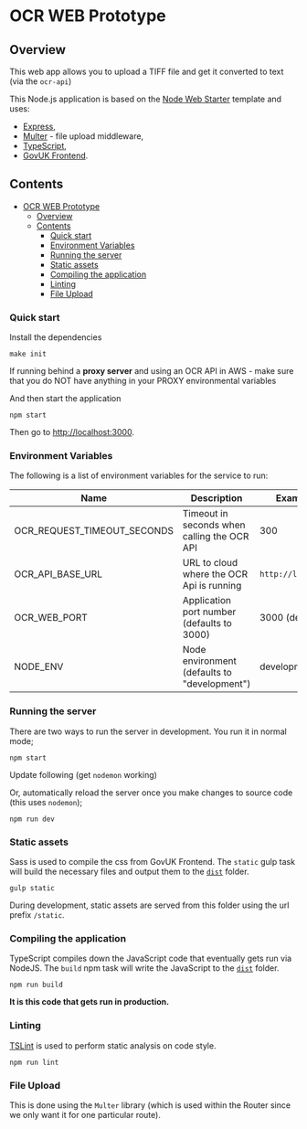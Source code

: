 # OCR WEB Prototype

## Overview

This web app allows you to upload a TIFF file and get it converted to text (via the `ocr-api`)

This Node.js application is based on the [Node Web Starter](https://github.com/companieshouse/node-web-starter) template and uses:

- [Express](https://expressjs.com),
- [Multer](https://expressjs.com/en/resources/middleware/multer.html) - file upload middleware,
- [TypeScript](https://typescriptlang.org),
- [GovUK Frontend](https://github.com/alphagov/govuk-frontend).

## Contents

- [OCR WEB Prototype](#ocr-web-prototype)
  - [Overview](#overview)
  - [Contents](#contents)
    - [Quick start](#quick-start)
    - [Environment Variables](#environment-variables)
    - [Running the server](#running-the-server)
    - [Static assets](#static-assets)
    - [Compiling the application](#compiling-the-application)
    - [Linting](#linting)
    - [File Upload](#file-upload)

### Quick start

Install the dependencies

  `make init`

If running behind a **proxy server** and using an OCR API in AWS - make sure that you do NOT have anything in your PROXY environmental variables

And then start the application

  `npm start`

Then go to [http://localhost:3000](http://localhost:3000).

### Environment Variables

The following is a list of environment variables for the service to run:

Name                                        | Description                                                               | Example Value
------------------------------------------- | ------------------------------------------------------------------------- | ------------------------
OCR_REQUEST_TIMEOUT_SECONDS                 | Timeout in seconds when calling the OCR API                               | 300
OCR_API_BASE_URL                            | URL to cloud where the OCR Api is running                                 | `http://localhost:8080`
OCR_WEB_PORT                                | Application port number (defaults to 3000)                                | 3000 (default)
NODE_ENV                                    | Node environment (defaults to "development")                              | development (default)

### Running the server

There are two ways to run the server in development. You run it in normal mode;

  `npm start`

Update following (get `nodemon` working)

Or, automatically reload the server once you make changes to source code (this uses `nodemon`);

  `npm run dev`

### Static assets

Sass is used to compile the css from GovUK Frontend. The `static` gulp task will build the necessary files and output them to the [`dist`](./dist) folder.

  `gulp static`

During development, static assets are served from this folder using the url prefix `/static`.

### Compiling the application

TypeScript compiles down the JavaScript code that eventually gets run via NodeJS. The `build` npm task will write the JavaScript to the [`dist`](./dist) folder.

  `npm run build`

**It is this code that gets run in production.**

### Linting

[TSLint](https://palantir.github.io/tslint/) is used to perform static analysis on code style.

  `npm run lint`

### File Upload

This is done using the `Multer` library (which is used within the Router since we only want it for one particular route).
